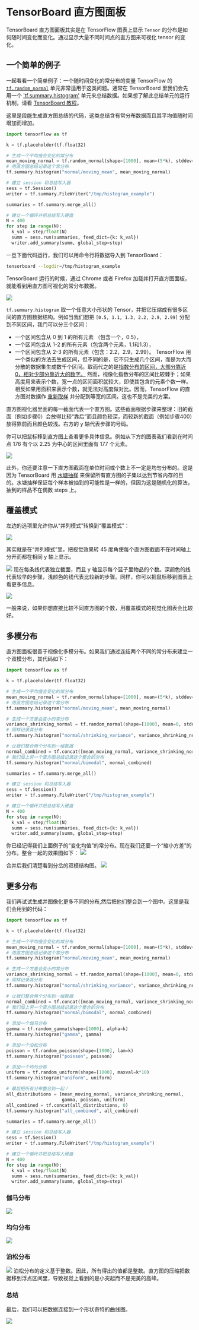 # TensorBoard 直方图面板

TensorBoard 直方图面板其实是在 TensorFlow 图表上显示 `Tensor` 的分布是如何随时间变化而变化。通过显示大量不同时间点的直方图来可视化 tensor 的变化。

## 一个简单的例子

一起看看一个简单例子：一个随时间变化的常分布的变量
TensorFlow 的 [`tf.random_normal`](https://www.tensorflow.org/api_docs/python/tf/random_normal) 单元非常适用于这类问题。通常在 TensorBoard 里我们会先用一个 ['tf.summary.histogram'](https://www.tensorflow.org/api_docs/python/tf/summary/histogram) 单元来总结数据。如果想了解此总结单元的运行机制，请看 [TensorBoard 教程](https://www.tensorflow.org/get_started/summaries_and_tensorboard)。

这里是段能生成直方图总结的代码，这类总结含有常分布数据而且其平均值随时间增加而增加。

```python
import tensorflow as tf

k = tf.placeholder(tf.float32)

# 生成一个平均值会变化的常分布
mean_moving_normal = tf.random_normal(shape=[1000], mean=(5*k), stddev=1)
# 用直方图总结记录这个常分布
tf.summary.histogram("normal/moving_mean", mean_moving_normal)

# 建立 session 和总结写入器
sess = tf.Session()
writer = tf.summary.FileWriter("/tmp/histogram_example")

summaries = tf.summary.merge_all()

# 建立一个循环并把总结写入硬盘
N = 400
for step in range(N):
  k_val = step/float(N)
  summ = sess.run(summaries, feed_dict={k: k_val})
  writer.add_summary(summ, global_step=step)
```

一旦下面代码运行，我们可以用命令行将数据导入到 TensorBoard：


```sh
tensorboard --logdir=/tmp/histogram_example
```

TensorBoard 运行的时候，通过 Chrome 或者 Firefox 加载并打开直方图面板，就能看到用直方图可视化的常分布数据。

![](https://www.tensorflow.org/images/tensorboard/histogram_dashboard/1_moving_mean.png)

`tf.summary.histogram` 取一个任意大小形状的 Tensor，并把它压缩成有很多区间的直方图数据结构。例如当我们想把 `[0.5, 1.1, 1.3, 2.2, 2.9, 2.99]` 分配到不同区间，我门可以分三个区间：
* 一个区间包含从 0 到 1 的所有元素 （包含一个，0.5），
* 一个区间包含从 1-2 的所有元素（包含两个元素，1.1和1.3），
* 一个区间包含从 2-3 的所有元素（包含：2.2，2.9，2.99）。
TensorFlow 用一个类似的方法去生成区间，但不同的是，它不只生成几个区间，而是为大而分散的数据集生成数千个区间。取而代之的是[指数分布的区间，大部分靠近0，相对少部分靠近大的数字。](https://github.com/tensorflow/tensorflow/blob/c8b59c046895fa5b6d79f73e0b5817330fcfbfc1/tensorflow/core/lib/histogram/histogram.cc#L28)
然而，视像化指数分布的区间比较棘手；如果高度用来表示个数，宽一点的区间面积就较大，即使其包含的元素个数一样。相反如果用面积来表示个数，就无法对高度做对比。因而，TensorFlow 的直方图对数据作 [重新取样](https://github.com/tensorflow/tensorflow/blob/17c47804b86e340203d451125a721310033710f1/tensorflow/tensorboard/components/tf_backend/backend.ts#L400) 并分配到等宽的区间。这也不是完美的方案。

直方图视化器里面的每一截面代表一个直方图。这些截面根据步骤来整理：旧的截面（例如步骤0）会放得比较“靠后”而且颜色较深，而较新的截面（例如步骤400）放得靠前而且颜色较浅。右方的 y 轴代表步骤的号码。

你可以把鼠标移到直方图上查看更多具体信息。例如从下方的图表我们看到在时间点 176 有个以 2.25 为中心的区间里面有 177 个元素。

![](https://www.tensorflow.org/images/tensorboard/histogram_dashboard/2_moving_mean_tooltip.png)

此外，你还要注意一下直方图截面在单位时间或个数上不一定是均匀分布的。这是因为 TensorBoard 用 [水塘抽样](https://en.wikipedia.org/wiki/Reservoir_sampling) 来保留所有直方图的子集以达到节省内存的目的。水塘抽样保证每个样本被抽到的可能性是一样的，但因为这是随机化的算法，抽到的样品不在偶数 steps 上。

## 覆盖模式

左边的选项里允许你从“并列模式”转换到“覆盖模式”：

![](https://www.tensorflow.org/images/tensorboard/histogram_dashboard/3_overlay_offset.png)

其实就是在“并列模式”里，把视觉效果转 45 度角使每个直方图截面不在时间轴上分开而都在相同 y 轴上显示。

![](https://www.tensorflow.org/images/tensorboard/histogram_dashboard/4_overlay.png)
现在每条线代表独立截面，而且 y 轴显示每个篮子里物品的个数。深颜色的线代表较早的步骤，浅颜色的线代表比较新的步骤。同样，你可以把鼠标移到图表上看更多信息。

![](https://www.tensorflow.org/images/tensorboard/histogram_dashboard/5_overlay_tooltips.png)

一般来说，如果你想直接比较不同直方图的个数，用覆盖模式的视觉化图表会比较好。

## 多模分布

直方图面板很善于视像化多模分布。如果我们通过连结两个不同的常分布来建立一个双模分布，其代码如下：

```python
import tensorflow as tf

k = tf.placeholder(tf.float32)

# 生成一个平均值会变化的常分布
mean_moving_normal = tf.random_normal(shape=[1000], mean=(5*k), stddev=1)
# 用直方图总结记录这个常分布
tf.summary.histogram("normal/moving_mean", mean_moving_normal)

# 生成一个方差会变小的常分布
variance_shrinking_normal = tf.random_normal(shape=[1000], mean=0, stddev=1-(k))
# 同样记录其分布
tf.summary.histogram("normal/shrinking_variance", variance_shrinking_normal)

# 让我们整合两个分布到一组数据
normal_combined = tf.concat([mean_moving_normal, variance_shrinking_normal], 0)
# 我们加上另一个直方图总结记录这个整合的分布
tf.summary.histogram("normal/bimodal", normal_combined)

summaries = tf.summary.merge_all()

# 建立 session 和总结写入器
sess = tf.Session()
writer = tf.summary.FileWriter("/tmp/histogram_example")

# 建立一个循环并把总结写入硬盘
N = 400
for step in range(N):
  k_val = step/float(N)
  summ = sess.run(summaries, feed_dict={k: k_val})
  writer.add_summary(summ, global_step=step)
```

你已经记得我们上面例子的“变化均值”的常分布。现在我们还要一个“缩小方差”的分布。整合一起的效果图如下：
![](https://www.tensorflow.org/images/tensorboard/histogram_dashboard/6_two_distributions.png)

合并后我们清楚看到分岔的双模结构图。
![](https://www.tensorflow.org/images/tensorboard/histogram_dashboard/7_bimodal.png)

## 更多分布

我们再试试生成并图像化更多不同的分布,然后把他们整合到一个图中。这里是我们会用到的代码：

```python
import tensorflow as tf

k = tf.placeholder(tf.float32)

# 生成一个平均值会变化的常分布
mean_moving_normal = tf.random_normal(shape=[1000], mean=(5*k), stddev=1)
# 用直方图总结记录这个常分布
tf.summary.histogram("normal/moving_mean", mean_moving_normal)

# 生成一个方差会变小的常分布
variance_shrinking_normal = tf.random_normal(shape=[1000], mean=0, stddev=1-(k))
# 同样记录其分布
tf.summary.histogram("normal/shrinking_variance", variance_shrinking_normal)

# 让我们整合两个分布到一组数据
normal_combined = tf.concat([mean_moving_normal, variance_shrinking_normal], 0)
# 我们加上另一个直方图总结记录这个整合的分布
tf.summary.histogram("normal/bimodal", normal_combined)

# 添加一个伽马分布
gamma = tf.random_gamma(shape=[1000], alpha=k)
tf.summary.histogram("gamma", gamma)

# 添加一个泊松分布
poisson = tf.random_poisson(shape=[1000], lam=k)
tf.summary.histogram("poisson", poisson)

# 添加一个均匀分布
uniform = tf.random_uniform(shape=[1000], maxval=k*10)
tf.summary.histogram("uniform", uniform)

# 最后把所有分布整合到一起！
all_distributions = [mean_moving_normal, variance_shrinking_normal,
                     gamma, poisson, uniform]
all_combined = tf.concat(all_distributions, 0)
tf.summary.histogram("all_combined", all_combined)

summaries = tf.summary.merge_all()

# 建立 session 和总结写入器
sess = tf.Session()
writer = tf.summary.FileWriter("/tmp/histogram_example")

# 建立一个循环并把总结写入硬盘
N = 400
for step in range(N):
  k_val = step/float(N)
  summ = sess.run(summaries, feed_dict={k: k_val})
  writer.add_summary(summ, global_step=step)
```
### 伽马分布
![](https://www.tensorflow.org/images/tensorboard/histogram_dashboard/8_gamma.png)

### 均匀分布
![](https://www.tensorflow.org/images/tensorboard/histogram_dashboard/9_uniform.png)

### 泊松分布
![](https://www.tensorflow.org/images/tensorboard/histogram_dashboard/10_poisson.png)
泊松分布的定义基于整数。因此，所有得出的值都是整数。直方图的压缩把数据移到浮点区间里，导致视觉上看到的是小突起而不是完美的高峰。

### 总结
最后，我们可以把数据连接到一个形状奇特的曲线图。

![](https://www.tensorflow.org/images/tensorboard/histogram_dashboard/11_all_combined.png)


